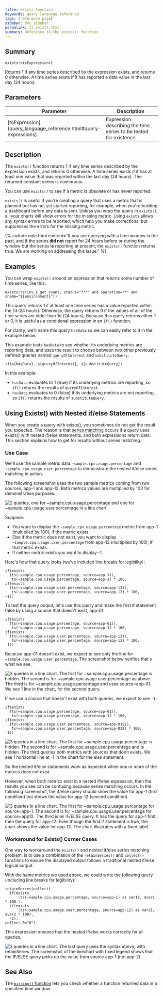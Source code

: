 ```yaml
---
title: exists Function
keywords: query language reference
tags: [reference page]
sidebar: doc_sidebar
permalink: ts_exists.html
summary: Reference to the exists() function
---
```

## Summary
```
exists(<tsExpression>)
```
Returns 1 if any time series described by the expression exists, and returns 0 otherwise.
A time series exists if it has reported a data value in the last day (24 hours).
## Parameters
<table style="width: 100%;">
<tbody>
<thead>
<tr><th width="20%">Parameter</th><th width="80%">Description</th></tr>
</thead>
<tr>
<td markdown="span"> [tsExpression](query_language_reference.html#query-expressions)</td>
<td>Expression describing the time series to be tested for existence.</td></tr>
</tbody>
</table>


## Description

The `exists()` function returns 1 if any time series described by the expression exists, and returns 0 otherwise. A time series exists if it has at least one value that was reported within the last day (24 hours). The returned constant series is continuous.

You can use `exists()` to see if a metric is obsolete or has never reported.

`exists()` is useful if you're creating a query that uses a metric that is planned but has not yet started reporting, for example, when you're building a dashboard before any data is sent. Unless you wrap the query in `exists()`, all your charts will show errors for the missing metric. Using `exists` allows any syntax errors to be reported, which help you make corrections, but suppresses the errors for the missing metric.

{% include note.html content="If you are querying with a time window in the past, and if the series **did not** report for 24 hours before or during the window but the series **is** reporting at present, the `exists()` function returns true. We are working on addressing this issue." %}

## Examples

You can wrap `exists()` around an expression that returns some number of time series, like this:

```
exists(ts(inv_1_get_count, status="7**" and operation="*" and cname="${environment}"))
```

This query returns 1 if at least one time series has a value reported within the 1d (24 hours). Otherwise, the query returns 0 if the values of all of the time series are older than 1d (24 hours).
Because this query returns either 1 or 0, it is useful as a conditional expression in an `if()` function.

For clarity, we'll name this query `hasData` so we can easily refer to it in the example below.

This example tests `hasData` to see whether its underlying metrics are reporting data, and uses the result to choose between two other previously defined queries named `queryOfInterest` and `substituteQuery`:

```
if(${hasData}, ${queryOfInterest}, ${substituteQuery})
```

In this example:
* `hasData` evaluates to 1 (true) if its underlying metrics are reporting, so `if()` returns the results of `queryOfInterest`.
* `hasData` evaluates to 0 (false) if its underlying metrics are not reporting, so `if()` returns the results of `substituteQuery`.

## Using Exists() with Nested if/else Statements

When you create a query with exists(), you sometimes do not get the result you expected. The reason is that [series matching](query_language_series_matching.html) occurs if a query uses exists() with nested if/else statements, and both expressions return data. This section explains how to get for results without series matching.


### Use Case

We'll use the sample metric data `~sample.cpu.usage.percentage` and `~sample.cpu.usage.user.percentage` to demonstrate the nested if/else series matching in action.

The following screenshot uses the two sample metrics coming from two sources, app-1 and app-12. Both metrics values are multiplied by 100 for demonstration purposes.

![2 queries, one for ~sample.cpu.usage.percentage and one for ~sample.cpu.usage.user.percentage in a line chart](images/exists_example_1.png)

Suppose:
* You want to display the `~sample.cpu.usage.percentage` metric from app-1 (multiplied by 100), if the metric exists.
* Else if the metric does not exist, you want to display `~sample.cpu.usage.user.percentage` from app-12 (multiplied by 100), if that metric exists.
* If neither metric exists you want to display -1.

Here's how that query looks (we've included line breaks for legibility):
```
if(exists
  (ts(~sample.cpu.usage.percentage, source=app-1)),
   ts(~sample.cpu.usage.percentage, source=app-1) * 100,
if(exists
  (ts(~sample.cpu.usage.user.percentage, source=app-12)),
   ts(~sample.cpu.usage.user.percentage, source=app-12) * 100,
-1))

```

To test the query output, let's use this query and make the first if statement false by using a source that doesn't exist, app-01.

```
if(exists
  (ts(~sample.cpu.usage.percentage, source=app-01)),
   ts(~sample.cpu.usage.percentage, source=app-1) * 100,
if(exists
  (ts(~sample.cpu.usage.user.percentage, source=app-12)),
   ts(~sample.cpu.usage.user.percentage, source=app-12) * 100,
-1))
```

Because app-01 doesn't exist, we expect to see only the line for `~sample.cpu.usage.user.percentage`. The screenshot below verifies that's what we see.

![3 queries in a line chart. The first for  ~sample.cpu.usage.percentage is hidden. The second is for  ~sample.cpu.usage.user.percentage as above. The third is for ~sample.cpu.usage.percentage and uses source=app-01. We see 1 line in the chart, for the second query.](images/exists_example_2.png)

If we use a source that doesn't exist with both queries, we expect to see `-1`:

```
if(exists
  (ts(~sample.cpu.usage.percentage, source=app-01)),
   ts(~sample.cpu.usage.percentage, source=app-1) * 100,
if(exists
  (ts(~sample.cpu.usage.user.percentage, source=app-012)),
   ts(~sample.cpu.usage.user.percentage, source=app-012) * 100,
-1))
```

![3 queries in a line chart. The first for  ~sample.cpu.usage.percentage is hidden. The second is for  ~sample.cpu.usage.user.percentage and is hidden. The third queries both metrics with sources that don't exists. We see 1 horizontal line at -1 in the chart for the else statement.](images/exists_example_3.png)

So the nested if/else statements work as expected when one or more of the metrics does not exist.

However, when both metrics exist in a nested if/else expression, then the results you see can be confusing because series matching occurs. In the following screenshot, the if/else query should show the value for app-1 (first condition) but shows the value for app-12 (second condition).


![3 queries in a line chart. The first for  ~sample.cpu.usage.percentage for source=app-1. The second is for  ~sample.cpu.usage.user.percentage for source=app12. The third is an IF/ELSE query. It has the query for app-1 first, then the query for app-12. Even though the first if statement is true, the chart shows the value for app-12. The chart illustrates with a fixed label.](images/exists_example_4.png)



### Workaround for Exists() Corner Cases


One way to workaround the `exists()` and nested if/else series matching problem, is to use a combination of the `retainSeries()` and `collect()` functions to ensure the displayed output follows a traditional nested if/else logical output.

With the same metrics we used above, we could write the following query (including line breaks for legibility):

```
retainSeries(collect(
  if(exists
      (ts(~sample.cpu.usage.percentage, source=app-1) as var1), $var1 * 100 ),
  if(exists
      (ts(~sample.cpu.usage.user.percentage, source=app-12) as var2), $var2 * 100),
  -1),
collect_0="0")
```

This expression ensures that the nested if/else works correctly for all queries.

![3 queries in a line chart. The last query uses the syntax above, with retainSeries. The screenshot of the linechart with fixed legend shows that the IF/ELSE query picks up the value from source app-1 (not app-2).](images/exists_example_5.png)



## See Also

The [`missing()` function](ts_missing.html) lets you check whether a function returned data in a specified time window.
